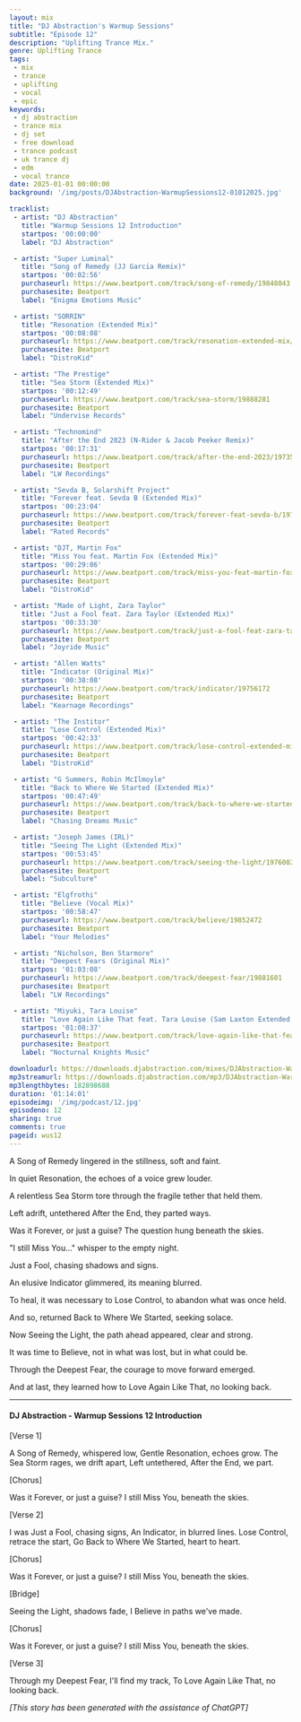 ```yaml
---
layout: mix
title: "DJ Abstraction's Warmup Sessions"
subtitle: "Episode 12"
description: "Uplifting Trance Mix."
genre: Uplifting Trance
tags:
 - mix
 - trance
 - uplifting
 - vocal
 - epic
keywords:
 - dj abstraction
 - trance mix
 - dj set
 - free download
 - trance podcast
 - uk trance dj
 - edm
 - vocal trance
date: 2025-01-01 00:00:00
background: '/img/posts/DJAbstraction-WarmupSessions12-01012025.jpg'

tracklist:
 - artist: "DJ Abstraction"
   title: "Warmup Sessions 12 Introduction"
   startpos: '00:00:00'
   label: "DJ Abstraction"

 - artist: "Super Luminal"
   title: "Song of Remedy (JJ Garcia Remix)"
   startpos: '00:02:56'
   purchaseurl: https://www.beatport.com/track/song-of-remedy/19848043
   purchasesite: Beatport
   label: "Enigma Emotions Music"

 - artist: "SORRIN"
   title: "Resonation (Extended Mix)"
   startpos: '00:08:08'
   purchaseurl: https://www.beatport.com/track/resonation-extended-mix/19912896
   purchasesite: Beatport
   label: "DistroKid"

 - artist: "The Prestige"
   title: "Sea Storm (Extended Mix)"
   startpos: '00:12:49'
   purchaseurl: https://www.beatport.com/track/sea-storm/19888281
   purchasesite: Beatport
   label: "Undervise Records"

 - artist: "Technomind"
   title: "After the End 2023 (N-Rider & Jacob Peeker Remix)"
   startpos: '00:17:31'
   purchaseurl: https://www.beatport.com/track/after-the-end-2023/19735919
   purchasesite: Beatport
   label: "LW Recordings"

 - artist: "Sevda B, Solarshift Project"
   title: "Forever feat. Sevda B (Extended Mix)"
   startpos: '00:23:04'
   purchaseurl: https://www.beatport.com/track/forever-feat-sevda-b/19729219
   purchasesite: Beatport
   label: "Rated Records"

 - artist: "DJT, Martin Fox"
   title: "Miss You feat. Martin Fox (Extended Mix)"
   startpos: '00:29:06'
   purchaseurl: https://www.beatport.com/track/miss-you-feat-martin-fox-extended-mix/19862871
   purchasesite: Beatport
   label: "DistroKid"

 - artist: "Made of Light, Zara Taylor"
   title: "Just a Fool feat. Zara Taylor (Extended Mix)"
   startpos: '00:33:30'
   purchaseurl: https://www.beatport.com/track/just-a-fool-feat-zara-taylor/19820197
   purchasesite: Beatport
   label: "Joyride Music"

 - artist: "Allen Watts"
   title: "Indicator (Original Mix)"
   startpos: '00:38:08'
   purchaseurl: https://www.beatport.com/track/indicator/19756172
   purchasesite: Beatport
   label: "Kearnage Recordings"

 - artist: "The Institor"
   title: "Lose Control (Extended Mix)"
   startpos: '00:42:33'
   purchaseurl: https://www.beatport.com/track/lose-control-extended-mix/19885324
   purchasesite: Beatport
   label: "DistroKid"

 - artist: "G Summers, Robin McIlmoyle"
   title: "Back to Where We Started (Extended Mix)"
   startpos: '00:47:49'
   purchaseurl: https://www.beatport.com/track/back-to-where-we-started/19805879
   purchasesite: Beatport
   label: "Chasing Dreams Music"

 - artist: "Joseph James (IRL)"
   title: "Seeing The Light (Extended Mix)"
   startpos: '00:53:45'
   purchaseurl: https://www.beatport.com/track/seeing-the-light/19760028
   purchasesite: Beatport
   label: "Subculture"

 - artist: "Elgfrothi"
   title: "Believe (Vocal Mix)"
   startpos: '00:58:47'
   purchaseurl: https://www.beatport.com/track/believe/19852472
   purchasesite: Beatport
   label: "Your Melodies"

 - artist: "Nicholson, Ben Starmore"
   title: "Deepest Fears (Original Mix)"
   startpos: '01:03:08'
   purchaseurl: https://www.beatport.com/track/deepest-fear/19881601
   purchasesite: Beatport
   label: "LW Recordings"

 - artist: "Miyuki, Tara Louise"
   title: "Love Again Like That feat. Tara Louise (Sam Laxton Extended Remix)"
   startpos: '01:08:37'
   purchaseurl: https://www.beatport.com/track/love-again-like-that-feat-tara-louise/19793570
   purchasesite: Beatport
   label: "Nocturnal Knights Music"

downloadurl: https://downloads.djabstraction.com/mixes/DJAbstraction-WarmupSessions12-01012025.zip
mp3streamurl: https://downloads.djabstraction.com/mp3/DJAbstraction-WarmupSessions12-01012025.mp3
mp3lengthbytes: 182898688 
duration: '01:14:01'
episodeimg: '/img/podcast/12.jpg'
episodeno: 12
sharing: true
comments: true
pageid: wus12
---
```


A Song of Remedy lingered in the stillness, soft and faint.

In quiet Resonation, the echoes of a voice grew louder.

A relentless Sea Storm tore through the fragile tether that held them.

Left adrift, untethered After the End, they parted ways.

Was it Forever, or just a guise? The question hung beneath the skies.

"I still Miss You..." whisper to the empty night.

Just a Fool, chasing shadows and signs.

An elusive Indicator glimmered, its meaning blurred.

To heal, it was necessary to Lose Control, to abandon what was once held.

And so, returned Back to Where We Started, seeking solace.

Now Seeing the Light, the path ahead appeared, clear and strong.

It was time to Believe, not in what was lost, but in what could be.

Through the Deepest Fear, the courage to move forward emerged.

And at last, they learned how to Love Again Like That, no looking back.

---

#### DJ Abstraction - Warmup Sessions 12 Introduction

[Verse 1]

A Song of Remedy, whispered low,
Gentle Resonation, echoes grow.
The Sea Storm rages, we drift apart,
Left untethered, After the End, we part.

[Chorus]

Was it Forever, or just a guise?
I still Miss You, beneath the skies.

[Verse 2]

I was Just a Fool, chasing signs,
An Indicator, in blurred lines.
Lose Control, retrace the start,
Go Back to Where We Started, heart to heart.

[Chorus]

Was it Forever, or just a guise?
I still Miss You, beneath the skies.

[Bridge]

Seeing the Light, shadows fade,
I Believe in paths we've made.

[Chorus]

Was it Forever, or just a guise?
I still Miss You, beneath the skies.

[Verse 3]

Through my Deepest Fear, I'll find my track,
To Love Again Like That, no looking back.

*[This story has been generated with the assistance of ChatGPT]*
